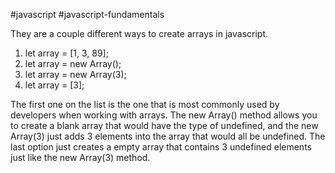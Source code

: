 #javascript #javascript-fundamentals 

They are a couple different ways to create arrays in javascript.

1. let array = [1, 3, 89];
2. let array = new Array();
3. let array = new Array(3);
4. let array = [3];

The first one on the list is the one that is most commonly used by developers when working with arrays. 
The new Array() method allows you to create a blank array that would have the type of undefined, and the new Array(3) just adds 3 elements into the array that would all be undefined.
The last option just creates a empty array that contains 3 undefined elements just like the new Array(3) method.